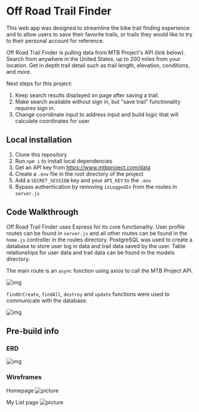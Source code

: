 # Off Road Trail Finder

This web app was designed to streamline the bike trail finding experience and to allow users to save their favorite trails, or trails they would like to try to their personal account for reference.

Off Road Trail Finder is pulling data from MTB Project's API (link below). Search from anywhere in the United States, up to 200 miles from your location. Get in depth trail detail such as trail length, elevation, conditions, and more.

Next steps for this project:
1. Keep search results displayed on page after saving a trail.
2. Make search available without sign in, but "save trail" functionality requires sign in.
3. Change cooridinate input to address input and build logic that will calculate coordinates for user.

## Local installation
1. Clone this repository
2. Run `npm i` to install local dependencies
3. Get an API key from https://www.mtbproject.com/data
4. Create a `.env` file in the root directory of the project
5. Add a `SECRET_SESSION` key and your `API_KEY` to the `.env`
6. Bypass authentication by removing `isLoggedIn` from the routes in `server.js`

## Code Walkthrough

Off Road Trail Finder uses Express for its core functionality. User profile routes can be found in `server.js` and all other routes can be found in the `home.js` controller in the routes directory. PostgreSQL was used to create a database to store user log in data and trail data saved by the user. Table relationships for user data and trail data can be found in the models directory.

The main route is an `async` function using axios to call the MTB Project API.

![img](./img/home-route-trail-finder.png)

`findOrCreate`, `findAll`, `destroy` and `update` functions were used to communicate with the database.

![img](./img/save-trail-route-trail-finder.png)

## Pre-build info

### ERD
![img](trail-finder-ERD.png)

### Wireframes
Homepage
![picture](./img/trail-finder-homepage-wireframe.png)

My List page
![picture](./img/trail-finder-saved-trails-page.png)
